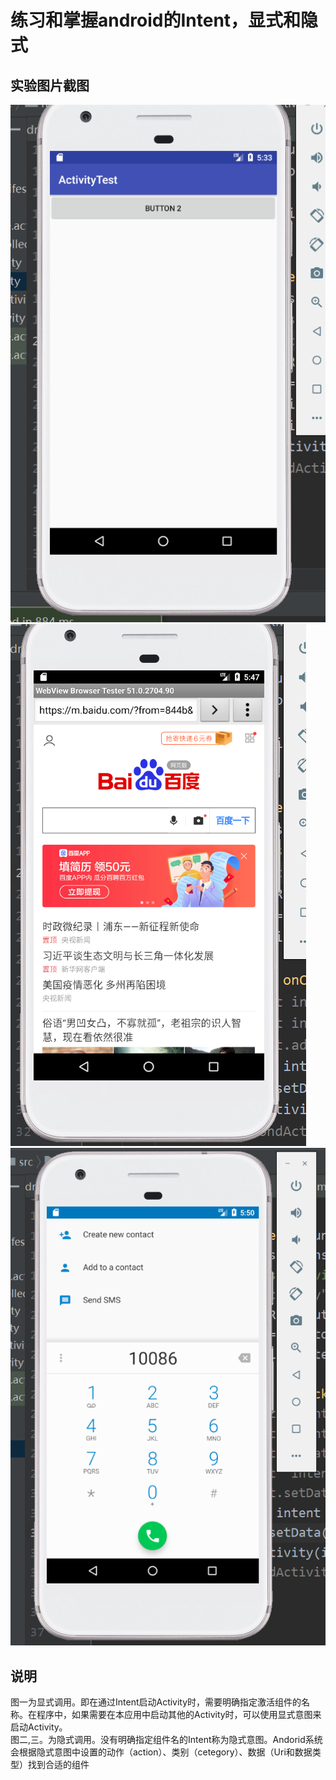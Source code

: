 # 练习和掌握android的Intent，显式和隐式
## 实验图片截图
![avatar](img/3.png)
![avatar](img/1.png)
![avatar](img/2.png)

## 说明
图一为显式调用。即在通过Intent启动Activity时，需要明确指定激活组件的名称。在程序中，如果需要在本应用中启动其他的Activity时，可以使用显式意图来启动Activity。<br>
图二,三。为隐式调用。没有明确指定组件名的Intent称为隐式意图。Andorid系统会根据隐式意图中设置的动作（action）、类别（cetegory）、数据（Uri和数据类型）找到合适的组件

